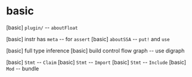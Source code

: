 # basic

[basic] `plugin/` -- `aboutFloat`

[basic] instr has `meta` -- for `assert`
[basic] `aboutSSA` -- `put!` and `use`

[basic] full type inference
[basic] build control flow graph -- use digraph

[basic] `Stmt` -- `Claim`
[basic] `Stmt` -- `Import`
[basic] `Stmt` -- `Include`
[basic] `Mod` -- bundle

